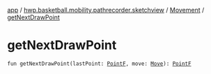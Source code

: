 [app](../../index.md) / [hwp.basketball.mobility.pathrecorder.sketchview](../index.md) / [Movement](index.md) / [getNextDrawPoint](.)

# getNextDrawPoint

`fun getNextDrawPoint(lastPoint: `[`PointF`](../../hwp.basketball.mobility.util/-point-f/index.md)`, move: `[`Move`](-move/index.md)`): `[`PointF`](../../hwp.basketball.mobility.util/-point-f/index.md)
